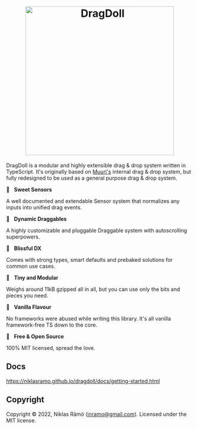 <h1 align="center">
  <a id="dragdoll" href="#dragdoll" aria-hidden="true"><img src="https://niklasramo.github.io/dragdoll/dragdoll-logo.svg" alt="DragDoll" width="400" /></a>
</h1>

DragDoll is a modular and highly extensible drag & drop system written in TypeScript. It's originally based on [Muuri's](https://github.com/haltu/muuri) internal drag & drop system, but fully redesigned to be used as a general purpose drag & drop system.

📡 &nbsp; **Sweet Sensors**

A well documented and extendable Sensor system that normalizes any inputs into unified drag events.

🤏 &nbsp; **Dynamic Draggables**

A highly customizable and pluggable Draggable system with autoscrolling superpowers.

🧘 &nbsp; **Blissful DX**

Comes with strong types, smart defaults and prebaked solutions for common use cases.

🎁 &nbsp; **Tiny and Modular**

Weighs around 11kB gzipped all in all, but you can use only the bits and pieces you need.

🍦 &nbsp; **Vanilla Flavour**

No frameworks were abused while writing this library. It's all vanilla framework-free TS down to the core.

💝 &nbsp; **Free & Open Source**

100% MIT licensed, spread the love.

## Docs

https://niklasramo.github.io/dragdoll/docs/getting-started.html

## Copyright

Copyright © 2022, Niklas Rämö (inramo@gmail.com). Licensed under the MIT license.
